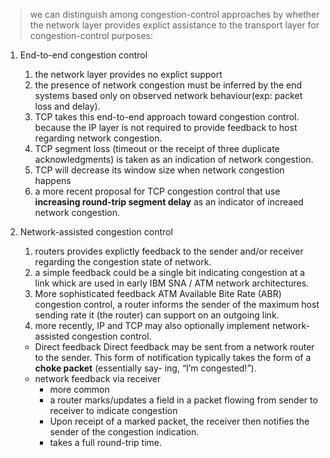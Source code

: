 > we can distinguish among congestion-control approaches by whether the network layer
> provides explict assistance to the transport layer for congestion-control purposes:

1. End-to-end congestion control
   1. the network layer provides no explict support
   2. the presence of network congestion must be inferred by the end systems based only on observed network behaviour(exp: packet loss and delay).
   3. TCP takes this end-to-end approach toward congestion control. because the IP layer is not required to provide feedback to host regarding network congestion.
   4. TCP segment loss (timeout or the receipt of three duplicate acknowledgments) is taken as an indication of network congestion.
   5. TCP will decrease its window size when network congestion happens
   6. a more recent proposal for TCP congestion control that use **increasing round-trip segment delay** as an indicator of increaed network congestion.

2. Network-assisted congestion control
   1. routers provides explictly feedback to the sender and/or receiver regarding the congestion state of network.
   2. a simple feedback could be a single bit indicating congestion at a link whick are used in early IBM SNA / ATM network architectures.
   3. More sophisticated feedback ATM Available Bite Rate (ABR) congestion control, a router informs the sender of the maximum host sending rate it (the router) can support on an outgoing link. 
   4.  more recently, IP and TCP may also optionally implement network-assisted congestion control.
   
   - Direct feedback
     Direct feedback may be sent from a network router to the sender. This form of notification typically takes the form of a **choke packet** (essentially say- ing, “I’m congested!”).
   - network feedback via receiver
     - more common
     - a router marks/updates a field in a packet flowing from sender to receiver to indicate congestion
     - Upon receipt of a marked packet, the receiver then notifies the sender of the congestion indication.
     - takes a full round-trip time.
     
